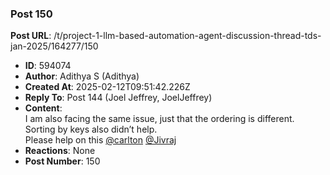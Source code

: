 ### Post 150
**Post URL**: /t/project-1-llm-based-automation-agent-discussion-thread-tds-jan-2025/164277/150
- **ID**: 594074
- **Author**: Adithya S (Adithya)
- **Created At**: 2025-02-12T09:51:42.226Z
- **Reply To**: Post 144 (Joel Jeffrey, JoelJeffrey)
- **Content**:  
  I am also facing the same issue, just that the ordering is different.<br>
Sorting by keys also didn’t help.<br>
Please help on this <a class="mention" href="/u/carlton">@carlton</a> <a class="mention" href="/u/jivraj">@Jivraj</a>
- **Reactions**: None
- **Post Number**: 150

